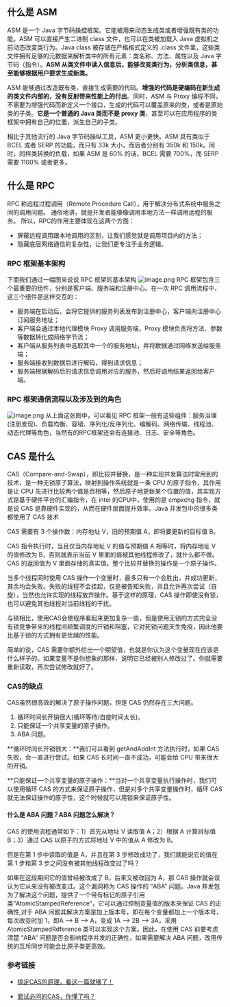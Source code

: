 ## 什么是 ASM

ASM 是一个 Java 字节码操控框架。它能被用来动态生成类或者增强既有类的功能。ASM 可以直接产生二进制 class 文件，也可以在类被加载入 Java 虚拟机之前动态改变类行为。Java class 被存储在严格格式定义的 .class 文件里，这些类文件拥有足够的元数据来解析类中的所有元素：类名称、方法、属性以及 Java 字节码（指令）。**ASM 从类文件中读入信息后，能够改变类行为，分析类信息，甚至能够根据用户要求生成新类。**

ASM 能够通过改造既有类，直接生成需要的代码。**增强的代码是硬编码在新生成的类文件内部的，没有反射带来性能上的付出**。同时，ASM 与 Proxy 编程不同，不需要为增强代码而新定义一个接口，生成的代码可以覆盖原来的类，或者是原始类的子类。**它是一个普通的 Java 类而不是 proxy 类**，甚至可以在应用程序的类框架中拥有自己的位置，派生自己的子类。

相比于其他流行的 Java 字节码操纵工具，ASM 更小更快。ASM 具有类似于 BCEL 或者 SERP 的功能，而只有 33k 大小，而后者分别有 350k 和 150k。同时，同样类转换的负载，如果 ASM 是 60% 的话，BCEL 需要 700%，而 SERP 需要 1100% 或者更多。

## 什么是 RPC

RPC 称远程过程调用（Remote Procedure Call），用于解决分布式系统中服务之间的调用问题。 通俗地讲，就是开发者能够像调用本地方法一样调用远程的服务。 所以，RPC的作用主要体现在这两个方面：

- 屏蔽远程调用跟本地调用的区别，让我们感觉就是调用项目内的方法；
- 隐藏底层网络通信的复杂性，让我们更专注于业务逻辑。

### RPC 框架基本架构

下面我们通过一幅图来说说 RPC 框架的基本架构 ![image.png](https://p6-juejin.byteimg.com/tos-cn-i-k3u1fbpfcp/c3233fd8e9914fdcab290794e7a0f0c8~tplv-k3u1fbpfcp-zoom-in-crop-mark:1304:0:0:0.jpg) RPC 框架包含三个最重要的组件，分别是客户端、服务端和注册中心。在一次 RPC 调用流程中，这三个组件是这样交互的：

- 服务端在启动后，会将它提供的服务列表发布到注册中心，客户端向注册中心订阅服务地址；
- 客户端会通过本地代理模块 Proxy 调用服务端，Proxy 模块负责将方法、参数等数据转化成网络字节流；
- 客户端从服务列表中选取其中一个的服务地址，并将数据通过网络发送给服务端；
- 服务端接收到数据后进行解码，得到请求信息；
- 服务端根据解码后的请求信息调用对应的服务，然后将调用结果返回给客户端。

### RPC 框架通信流程以及涉及到的角色

![image.png](https://p3-juejin.byteimg.com/tos-cn-i-k3u1fbpfcp/d7c83315d4d247a1aed076e481fe0e11~tplv-k3u1fbpfcp-zoom-in-crop-mark:1304:0:0:0.jpg) 
从上面这张图中，可以看见 RPC 框架一般有这些组件：服务治理(注册发现)、负载均衡、容错、序列化/反序列化、编解码、网络传输、线程池、动态代理等角色，当然有的RPC框架还会有连接池、日志、安全等角色。

## CAS 是什么

CAS（Compare-and-Swap），即比较并替换，是一种实现并发算法时常用到的技术，是一种无锁原子算法，映射到操作系统就是一条 CPU 的原子指令，其作用是让 CPU 先进行比较两个值是否相等，然后原子地更新某个位置的值，其实现方式是基于硬件平台的汇编指令，在 intel 的CPU中，使用的是 cmpxchg 指令，就是说 CAS 是靠硬件实现的，从而在硬件层面提升效率。Java 并发包中的很多类都使用了 CAS 技术

CAS 需要有 3 个操作数：内存地址 V，旧的预期值 A，即将要更新的目标值 B。

CAS 指令执行时，当且仅当内存地址 V 的值与预期值 A 相等时，将内存地址 V 的值修改为 B，否则就表示当前 V 里面的值被其他线程修改了，就什么都不做。CAS 的返回值为 V 里面存储的真实值。整个比较并替换的操作是一个原子操作。

当多个线程同时使用 CAS 操作一个变量时，最多只有一个会胜出，并成功更新，其余均会失败。失败的线程不会挂起，仅是被告知失败，并且允许再次尝试（自旋），当然也允许实现的线程放弃操作。基于这样的原理，CAS 操作即使没有锁，也可以避免其他线程对当前线程的干扰。

与锁相比，使用CAS会使程序看起来更加复杂一些，但是使用无锁的方式完全没有锁竞争带来的线程间频繁调度的开销和阻塞，它对死锁问题天生免疫，因此他要比基于锁的方式拥有更优越的性能。

简单的说，CAS 需要你额外给出一个期望值，也就是你认为这个变量现在应该是什么样子的。如果变量不是你想象的那样，说明它已经被别人修改过了。你就需要重新读取，再次尝试修改就好了。

### CAS的缺点

CAS虽然很高效的解决了原子操作问题，但是 CAS 仍然存在三大问题。

1. 循环时间长开销很大(循环等待/自旋时间太长)。
2. 只能保证一个共享变量的原子操作。
3. ABA 问题。

**循环时间长开销很大：**我们可以看到 getAndAddInt 方法执行时，如果 CAS 失败，会一直进行尝试。如果 CAS 长时间一直不成功，可能会给 CPU 带来很大的开销。

**只能保证一个共享变量的原子操作：**当对一个共享变量执行操作时，我们可以使用循环 CAS 的方式来保证原子操作，但是对多个共享变量操作时，循环 CAS 就无法保证操作的原子性，这个时候就可以用锁来保证原子性。

#### 什么是 ABA 问题？ABA 问题怎么解决？

CAS 的使用流程通常如下：1）首先从地址 V 读取值 A；2）根据 A 计算目标值 B；3）通过 CAS 以原子的方式将地址 V 中的值从 A 修改为 B。

但是在第 1 步中读取的值是 A，并且在第 3 步修改成功了，我们就能说它的值在第 1 步和第 3 步之间没有被其他线程改变过了吗？

如果在这段期间它的值曾经被改成了 B，后来又被改回为 A，那 CAS 操作就会误认为它从来没有被改变过。这个漏洞称为 CAS 操作的 “ABA” 问题。Java 并发包为了解决这个问题，提供了一个带有标记的原子引用类“AtomicStampedReference”，它可以通过控制变量值的版本来保证 CAS 的正确性,对于 ABA 问题其解决方案是加上版本号，即在每个变量都加上一个版本号，每次改变时加 1，即A —> B —> A，变成 1A —> 2B —> 3A，采用 AtomicStampedRdference 类可以实现这个方案。因此，在使用 CAS 前要考虑清楚 “ABA” 问题是否会影响程序并发的正确性，如果需要解决 ABA 问题，改用传统的互斥同步可能会比原子类更高效。

### 参考链接

- [搞定CAS的原理，看这一篇就够了！](https://blog.csdn.net/qq_42370146/article/details/105559575)

- [面试必问的CAS，你懂了吗？](https://zhuanlan.zhihu.com/p/34556594)



